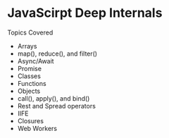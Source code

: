 # JavaScirpt Deep Internals

Topics Covered

+ Arrays
+ map(), reduce(), and filter()
+ Async/Await
+ Promise
+ Classes
+ Functions
+ Objects
+ call(), apply(), and bind()
+ Rest and Spread operators
+ IIFE
+ Closures
+ Web Workers